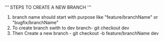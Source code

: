 ''' STEPS TO CREATE A NEW BRANCH '''
1. branch name should start with purpose like "feature/branchName" or "bugfix/branchName"
2. To create branch swith to dev branch- git checkout dev
3. Then Create a new branch - git checkout -b feature/branchName dev 
